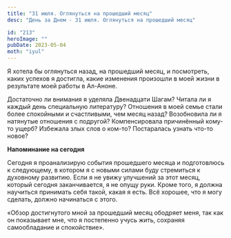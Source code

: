 ```yaml
---
title: "31 июля. Оглянуться на прошедший месяц"
desc: "День за Днем - 31 июля. Оглянуться на прошедший месяц"

id: "213"
heroImage: ""
pubDate: 2023-05-04
moth: "iyul"
---
```


Я хотела бы оглянуться назад, на прошедший месяц, и посмотреть, каких успехов
я достигла, какие изменения произошли в моей жизни в результате моей работы в
Ал-Аноне.

Достаточно ли внимания я уделяла Двенадцати Шагам? Читала ли я каждый день
специальную литературу? Отношения в моей семье стали более спокойными и
счастливыми, чем месяц назад? Возобновила ли я натянутые отношения с подругой?
Компенсировала причинённый кому-то ущерб? Избежала злых слов о ком-то?
Постаралась узнать что-то новое?

**Напоминание на сегодня**

Сегодня я проанализирую события прошедшего месяца и подготовлюсь к следующему,
в котором я с новыми силами буду стремиться к духовному развитию. Если я не
увижу улучшений за этот месяц, который сегодня заканчивается, я не опущу руки.
Кроме того, я должна научиться принимать себя такой, какая я есть. Всё
хорошее, что я могу сделать, должно начинаться с этого.

«Обзор достигнутого мной за прошедший месяц ободряет меня, так как он
показывает мне, что я постепенно учусь жить, сохраняя самообладание и
спокойствие».
